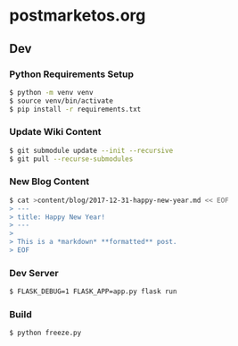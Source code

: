 # postmarketos.org

## Dev

### Python Requirements Setup

```bash
$ python -m venv venv
$ source venv/bin/activate
$ pip install -r requirements.txt
```

### Update Wiki Content

```bash
$ git submodule update --init --recursive
$ git pull --recurse-submodules
```

### New Blog Content

```bash
$ cat >content/blog/2017-12-31-happy-new-year.md << EOF
> ---
> title: Happy New Year!
> ---
>
> This is a *markdown* **formatted** post.
> EOF
```

### Dev Server

```bash
$ FLASK_DEBUG=1 FLASK_APP=app.py flask run
```

### Build

```bash
$ python freeze.py
```
